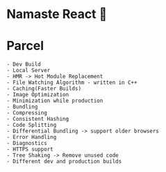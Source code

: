 # Namaste React 🚀

# Parcel
    - Dev Build
    - Local Server
    - HMR -> Hot Module Replacement
    - File Watching Algorithm - written in C++
    - Caching(Faster Builds)
    - Image Optimization
    - Minimization while production
    - Bundling
    - Compressing
    - Consistent Hashing
    - Code Splitting
    - Differential Bundling -> support older browsers
    - Error Handling
    - Diagnostics
    - HTTPS support
    - Tree Shaking -> Remove unused code
    - Different dev and production builds
